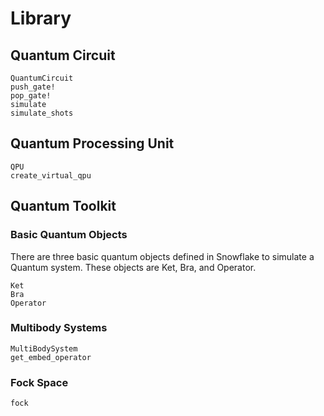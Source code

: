 # Library

## Quantum Circuit
```@docs
QuantumCircuit
push_gate!
pop_gate!
simulate
simulate_shots
```
## Quantum Processing Unit
```@docs
QPU
create_virtual_qpu
```

## Quantum Toolkit

### Basic Quantum Objects

There are three basic quantum objects defined in Snowflake to simulate a Quantum system. These objects are Ket, Bra, and Operator.

```@docs
Ket
Bra
Operator
```

### Multibody Systems

```@docs
MultiBodySystem
get_embed_operator
```

### Fock Space

```@docs
fock
```
